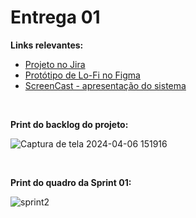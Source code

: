 # Entrega 01

**Links relevantes:**
<ul>
  <li>
    <a  href="https://cesar-mvp2.atlassian.net/jira/software/projects/VNC/boards/2"
      >Projeto no Jira</a>
  </li>
    <li>
    <a  href="https://www.figma.com/file/OodUDTbRUE7cAgmlOUiEr9/SmartSchool?type=design&node-id=0-1&mode=design&t=V3uiesp8LFjSo9ET-0"
      >Protótipo de Lo-Fi no Figma</a>
  </li>
<li>
    <a  href="https://www.youtube.com/watch?v=hRoXKd9YeRM&t=1s&ab_channel=YgorRosa"
      >ScreenCast - apresentação do sistema</a>
  </li>
</ul>
<br/>

<strong>Print do backlog do projeto: </strong>    
      
![Captura de tela 2024-04-06 151916](https://github.com/Manuelaamorim/SmartSchool/assets/142773064/0397a7e6-6403-465e-a91d-ce8e4755c39d)


<br/>

<strong>Print do quadro da Sprint 01:</strong>

![sprint2](https://github.com/Manuelaamorim/SmartSchool/assets/142773064/552d996d-05ef-482d-b280-b21dad64625e)


